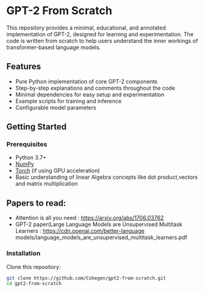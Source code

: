 # GPT-2 From Scratch

This repository provides a minimal, educational, and annotated implementation of GPT-2, designed for learning and experimentation. The code is written from scratch to help users understand the inner workings of transformer-based language models.

## Features

- Pure Python implementation of core GPT-2 components
- Step-by-step explanations and comments throughout the code
- Minimal dependencies for easy setup and experimentation
- Example scripts for training and inference
- Configurable model parameters

## Getting Started

### Prerequisites

- Python 3.7+
- [NumPy](https://numpy.org/)
- [Torch](https://pytorch.org/) (if using GPU acceleration)
- Basic understanding of linear Algebra concepts like dot product,vectors and matrix multiplication


## Papers to read:
- Attention is all you need : https://arxiv.org/abs/1706.03762
- GPT-2 paper(Large Language Models are Unsupervised Multitask Learners : https://cdn.openai.com/better-language models/language_models_are_unsupervised_multitask_learners.pdf

### Installation

Clone this repository:
```bash
git clone https://github.com/Cohegen/gpt2-from-scratch.git
cd gpt2-from-scratch



